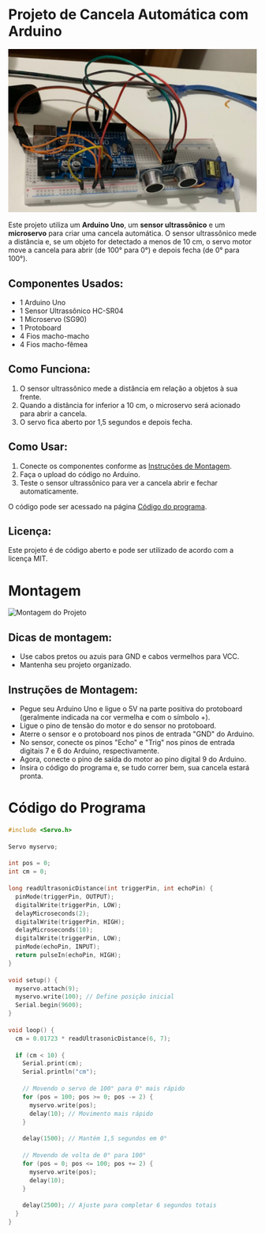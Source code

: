 # Projeto de Cancela Automática com Arduino
![Montagem do Projeto](imagem_2025-02-02_205054272.png)

Este projeto utiliza um **Arduino Uno**, um **sensor ultrassônico** e um **microservo** para criar uma cancela automática. O sensor ultrassônico mede a distância e, se um objeto for detectado a menos de 10 cm, o servo motor move a cancela para abrir (de 100° para 0°) e depois fecha (de 0° para 100°).

## Componentes Usados:
- 1 Arduino Uno
- 1 Sensor Ultrassônico HC-SR04
- 1 Microservo (SG90)
- 1 Protoboard
- 4 Fios macho-macho
- 4 Fios macho-fêmea
## Como Funciona:
1. O sensor ultrassônico mede a distância em relação a objetos à sua frente.
2. Quando a distância for inferior a 10 cm, o microservo será acionado para abrir a cancela.
3. O servo fica aberto por 1,5 segundos e depois fecha.

## Como Usar:
1. Conecte os componentes conforme as [Instruções de Montagem](#Montagem).
2. Faça o upload do código no Arduino.
3. Teste o sensor ultrassônico para ver a cancela abrir e fechar automaticamente.

O código pode ser acessado na página [Código do programa](#Código-do-programa).

## Licença:
Este projeto é de código aberto e pode ser utilizado de acordo com a licença MIT.

# Montagem
![Montagem do Projeto](‎imagem_2025-02-02_202941771.png)

## Dicas de montagem:
- Use cabos pretos ou azuis para GND e cabos vermelhos para VCC.
- Mantenha seu projeto organizado.

## Instruções de Montagem:
- Pegue seu Arduino Uno e ligue o 5V na parte positiva do protoboard (geralmente indicada na cor vermelha e com o símbolo +).
- Ligue o pino de tensão do motor e do sensor no protoboard.
- Aterre o sensor e o protoboard nos pinos de entrada "GND" do Arduino.
- No sensor, conecte os pinos "Echo" e "Trig" nos pinos de entrada digitais 7 e 6 do Arduino, respectivamente.
- Agora, conecte o pino de saída do motor ao pino digital 9 do Arduino.
- Insira o código do programa e, se tudo correr bem, sua cancela estará pronta.

# Código do Programa


```cpp
#include <Servo.h>

Servo myservo;   

int pos = 0;
int cm = 0;

long readUltrasonicDistance(int triggerPin, int echoPin) {
  pinMode(triggerPin, OUTPUT); 
  digitalWrite(triggerPin, LOW);
  delayMicroseconds(2);
  digitalWrite(triggerPin, HIGH);
  delayMicroseconds(10);
  digitalWrite(triggerPin, LOW);
  pinMode(echoPin, INPUT);
  return pulseIn(echoPin, HIGH);
}

void setup() {
  myservo.attach(9); 
  myservo.write(100); // Define posição inicial
  Serial.begin(9600);
}

void loop() {
  cm = 0.01723 * readUltrasonicDistance(6, 7);

  if (cm < 10) {
    Serial.print(cm);
    Serial.println("cm");

    // Movendo o servo de 100° para 0° mais rápido
    for (pos = 100; pos >= 0; pos -= 2) { 
      myservo.write(pos);             
      delay(10); // Movimento mais rápido                       
    }

    delay(1500); // Mantém 1,5 segundos em 0°

    // Movendo de volta de 0° para 100°
    for (pos = 0; pos <= 100; pos += 2) { 
      myservo.write(pos);
      delay(10);                                      
    }

    delay(2500); // Ajuste para completar 6 segundos totais
  }                          
}
